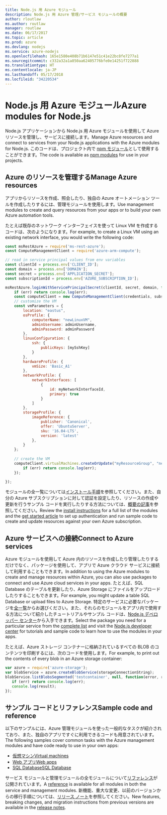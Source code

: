 ```yaml
---
title: Node.js 用 Azure モジュール
description: Node.js 用 Azure 管理/サービス モジュールの概要
author: rloutlaw
ms.author: routlaw
manager: routlaw
ms.date: 06/17/2017
ms.topic: article
ms.prod: azure
ms.devlang: nodejs
ms.service: azure-nodejs
ms.openlocfilehash: 165e1580e408b71b6147e51c41e22bc8fe7277a1
ms.sourcegitcommit: c332a32a1a850aa62405776bfe0e14251f722888
ms.translationtype: HT
ms.contentlocale: ja-JP
ms.lasthandoff: 05/17/2018
ms.locfileid: "34220534"
---
```

# <a name="azure-modules-for-nodejs"></a><span data-ttu-id="56290-103">Node.js 用 Azure モジュール</span><span class="sxs-lookup"><span data-stu-id="56290-103">Azure modules for Node.js</span></span>

<span data-ttu-id="56290-104">Node.js アプリケーションから Node.js 用 Azure モジュールを使用して Azure リソースを管理し、サービスに接続します。</span><span class="sxs-lookup"><span data-stu-id="56290-104">Manage Azure resources and connect to services from your Node.js applications with the Azure modules for Node.js.</span></span> <span data-ttu-id="56290-105">このコードは、プロジェクト内で [npm モジュール](node-sdk-azure-install.md)として使用することができます。</span><span class="sxs-lookup"><span data-stu-id="56290-105">The code is available as [npm modules](node-sdk-azure-install.md) for use in your projects.</span></span> 

## <a name="manage-azure-resources"></a><span data-ttu-id="56290-106">Azure のリソースを管理する</span><span class="sxs-lookup"><span data-stu-id="56290-106">Manage Azure resources</span></span>

<span data-ttu-id="56290-107">アプリからリソースを作成、照会したり、独自の Azure オートメーション ツールを作成したりするには、管理モジュールを使用します。</span><span class="sxs-lookup"><span data-stu-id="56290-107">Use management modules to create and query resources from your apps or to build your own Azure automation tools.</span></span> 

<span data-ttu-id="56290-108">たとえば既存のネットワーク インターフェイスを使って Linux VM を作成するコードは、次のようになります。</span><span class="sxs-lookup"><span data-stu-id="56290-108">For example, to create a Linux VM using an existing network interface, you would write the following code:</span></span>

```javascript
const msRestAzure = require('ms-rest-azure');
const ComputeManagementClient = require('azure-arm-compute');

// read in service principal values from env variables
const clientId = process.env['CLIENT_ID'];
const domain = process.env['DOMAIN'];
const secret = process.env['APPLICATION_SECRET'];
const subscriptionId = process.env['AZURE_SUBSCRIPTION_ID'];

msRestAzure.loginWithServicePrincipalSecret(clientId, secret, domain, function (err, credentials, subscriptions) {
    if (err) return console.log(err);
    const computeClient = new ComputeManagementClient(credentials, subscriptionId);
    // customize the VM 
    const vmParameters = {
        location: "eastus",
        osProfile: {
            computerName: "newLinuxVM",
            adminUsername: adminUsername,
            adminPassword: adminPassword
        },
        linuxConfiguration: {
            ssh: {
                publicKeys: [mySshKey]
            }
        },
        hardwareProfile: {
            vmSize: 'Basic_A1'
        },
        networkProfile: {
            networkInterfaces: [
                {
                    id: myNetworkInterfaceId,
                    primary: true
                }
            ]
        },
        storageProfile: {
            imageReference: {
                publisher: 'Canonical',
                offer: 'UbuntuServer',
                sku: '16.04-LTS',
                version: 'latest'
            },
        }
    };
 
    // create the VM
    computeClient.virtualMachines.createOrUpdate("myResourceGroup", "newLinuxVM", vmParameters, function (err, data) {
        if (err) return console.log(err);
    });

});
```

<span data-ttu-id="56290-109">モジュールの全一覧については[インストール手順](node-sdk-azure-install.md)を参照してください。また、自分の Azure サブスクリプションに対して認証を設定したり、リソースの作成や更新を行うサンプル コードを実行したりする方法については、[概要の記事](node-sdk-azure-get-started.md)を参照してください。</span><span class="sxs-lookup"><span data-stu-id="56290-109">Review the [install instructions](node-sdk-azure-install.md) for a full list of the modules and the [get started article](node-sdk-azure-get-started.md) to set up authentication and run sample code to create and update resources against your own Azure subscription.</span></span> 

## <a name="connect-to-azure-services"></a><span data-ttu-id="56290-110">Azure サービスへの接続</span><span class="sxs-lookup"><span data-stu-id="56290-110">Connect to Azure services</span></span>

<span data-ttu-id="56290-111">Azure モジュールを使用して Azure 内のリソースを作成したり管理したりするだけでなく、パッケージを使用して、アプリで Azure クラウド サービスに接続して利用することもできます。</span><span class="sxs-lookup"><span data-stu-id="56290-111">In addition to using the Azure modules to create and manage resources within Azure, you can also use packages to connect and use Azure cloud services in your apps.</span></span> <span data-ttu-id="56290-112">たとえば、SQL Database のテーブルを更新したり、Azure Storage にファイルをアップロードしたりすることもできます。</span><span class="sxs-lookup"><span data-stu-id="56290-112">For example, you might update a table SQL Database or upload files to Azure Storage.</span></span> <span data-ttu-id="56290-113">特定のサービスに必要なパッケージを[全一覧](node-sdk-azure-install.md)からお選びください。また、それらのモジュールをアプリ内で使用する方法について紹介したチュートリアルやサンプル コードは、[Node.js デベロッパー センター](https://azure.microsoft.com/develop/nodejs/)から入手できます。</span><span class="sxs-lookup"><span data-stu-id="56290-113">Select the package you need for a particular service from the [complete list](node-sdk-azure-install.md) and visit the [Node.js developer center](https://azure.microsoft.com/develop/nodejs/) for tutorials and sample code to learn how to use the modules in your apps.</span></span>

<span data-ttu-id="56290-114">たとえば、Azure ストレージ コンテナーに格納されているすべての BLOB のコンテンツを印刷するには、次のコードを使用します。</span><span class="sxs-lookup"><span data-stu-id="56290-114">For example, to print out the contents of every blob in an Azure storage container:</span></span>

```javascript
var azure = require('azure-storage');
var blobService = azure.createBlobService(storageConnectionString);
blobService.listBlobsSegmented('testcontainer', null, function(error, result, response) {
   if (err) return console.log(err);
   console.log(result);
});
```

## <a name="sample-code-and-reference"></a><span data-ttu-id="56290-115">サンプル コードとリファレンス</span><span class="sxs-lookup"><span data-stu-id="56290-115">Sample code and reference</span></span>

<span data-ttu-id="56290-116">以下のサンプルには、Azure 管理モジュールを使った一般的なタスクが紹介されており、また、独自のアプリですぐに利用できるコードも用意されています。</span><span class="sxs-lookup"><span data-stu-id="56290-116">The following samples cover common tasks with the Azure management modules and have code ready to use in your own apps:</span></span>

- [<span data-ttu-id="56290-117">仮想マシン</span><span class="sxs-lookup"><span data-stu-id="56290-117">Virtual machines</span></span>](node-samples-services-compute.md)
- [<span data-ttu-id="56290-118">Web アプリ</span><span class="sxs-lookup"><span data-stu-id="56290-118">Web apps</span></span>](node-samples-services-web-and-mobile.md)
- [<span data-ttu-id="56290-119">SQL Database</span><span class="sxs-lookup"><span data-stu-id="56290-119">SQL Database</span></span>](node-samples-services-database.md)
   
<span data-ttu-id="56290-120">サービス モジュールと管理モジュールの全モジュールについて[リファレンス](https://docs.microsoft.com/javascript/api)が公開されています。</span><span class="sxs-lookup"><span data-stu-id="56290-120">A [reference](https://docs.microsoft.com/javascript/api) is available for all modules in both the service and management modules.</span></span> <span data-ttu-id="56290-121">新機能、重大な変更、以前のバージョンからの移行手順については、[リリース ノート](https://github.com/Azure/azure-sdk-for-node/releases)を参照してください。</span><span class="sxs-lookup"><span data-stu-id="56290-121">New features, breaking changes, and migration instructions from previous versions are available in the [release notes](https://github.com/Azure/azure-sdk-for-node/releases).</span></span>